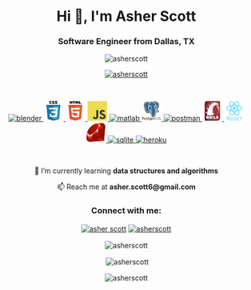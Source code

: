 <h1 align="center">Hi 👋, I'm Asher Scott</h1>
<h3 align="center">Software Engineer from Dallas, TX</h3>

<p align="center"> <img src="https://komarev.com/ghpvc/?username=asherscott&label=Profile%20views&color=0e75b6&style=flat" alt="asherscott" /> </p>

<p align="center"> <a href="https://github.com/ryo-ma/github-profile-trophy"><img src="https://github-profile-trophy.vercel.app/?username=asherscott&no-frame=true&theme=onedark&rank=SSS, SS, S, AAA, AA, A&column=2" alt="asherscott" /></a> </p>

<br />

<p align="center"> <a href="https://www.blender.org/" target="_blank" rel="noreferrer"> <img src="https://download.blender.org/branding/community/blender_community_badge_white.svg" alt="blender" width="40" height="40"/> </a> <a href="https://www.w3schools.com/css/" target="_blank" rel="noreferrer"> <img src="https://raw.githubusercontent.com/devicons/devicon/master/icons/css3/css3-original-wordmark.svg" alt="css3" width="40" height="40"/> </a> <a href="https://www.w3.org/html/" target="_blank" rel="noreferrer"> <img src="https://raw.githubusercontent.com/devicons/devicon/master/icons/html5/html5-original-wordmark.svg" alt="html5" width="40" height="40"/> </a> <a href="https://developer.mozilla.org/en-US/docs/Web/JavaScript" target="_blank" rel="noreferrer"> <img src="https://raw.githubusercontent.com/devicons/devicon/master/icons/javascript/javascript-original.svg" alt="javascript" width="40" height="40"/> </a> <a href="https://www.mathworks.com/" target="_blank" rel="noreferrer"> <img src="https://upload.wikimedia.org/wikipedia/commons/2/21/Matlab_Logo.png" alt="matlab" width="40" height="40"/> </a> <a href="https://www.postgresql.org" target="_blank" rel="noreferrer"> <img src="https://raw.githubusercontent.com/devicons/devicon/master/icons/postgresql/postgresql-original-wordmark.svg" alt="postgresql" width="40" height="40"/> </a> <a href="https://postman.com" target="_blank" rel="noreferrer"> <img src="https://www.vectorlogo.zone/logos/getpostman/getpostman-icon.svg" alt="postman" width="40" height="40"/> </a> <a href="https://rubyonrails.org" target="_blank" rel="noreferrer"> <img src="https://raw.githubusercontent.com/devicons/devicon/master/icons/rails/rails-original-wordmark.svg" alt="rails" width="40" height="40"/> </a> <a href="https://reactjs.org/" target="_blank" rel="noreferrer"> <img src="https://raw.githubusercontent.com/devicons/devicon/master/icons/react/react-original-wordmark.svg" alt="react" width="40" height="40"/> </a> <a href="https://www.ruby-lang.org/en/" target="_blank" rel="noreferrer"> <img src="https://raw.githubusercontent.com/devicons/devicon/master/icons/ruby/ruby-original.svg" alt="ruby" width="40" height="40"/> </a> <a href="https://www.sqlite.org/" target="_blank" rel="noreferrer"> <img src="https://www.vectorlogo.zone/logos/sqlite/sqlite-icon.svg" alt="sqlite" width="40" height="40"/> </a> <a href="https://heroku.com" target="_blank" rel="noreferrer"> <img src="https://www.vectorlogo.zone/logos/heroku/heroku-icon.svg" alt="heroku" width="40" height="40"/> </a> </p>

<br />

<p align="center" >🌱 I’m currently learning <strong>data structures and algorithms</strong> </p>

<p align="center" >📫 Reach me at <strong>asher.scott6@gmail.com</strong> </p>

<h3 align="center">Connect with me:</h3>
<p align="center">
<a href="https://www.linkedin.com/in/asher-scott-39a740235" target="blank"><img align="center" src="https://raw.githubusercontent.com/rahuldkjain/github-profile-readme-generator/master/src/images/icons/Social/linked-in-alt.svg" alt="asher scott" height="30" width="40" /></a>
<a href="https://dev.to/asherscott" target="blank"><img align="center" src="https://raw.githubusercontent.com/rahuldkjain/github-profile-readme-generator/master/src/images/icons/Social/devto.svg" alt="asherscott" height="30" width="40" /></a>
</p>

<p align="center"><img align="center" src="https://github-readme-stats.vercel.app/api/top-langs?username=asherscott&show_icons=true&locale=en&layout=compact&theme=onedark" alt="asherscott" /></p>

<p align="center">&nbsp;<img align="center" src="https://github-readme-stats.vercel.app/api?username=asherscott&show_icons=true&locale=en&theme=onedark" alt="asherscott" /></p>

<p align="center"><img align="center" src="https://github-readme-streak-stats.herokuapp.com/?user=asherscott&theme=onedark" alt="asherscott" /></p>

<!-- Horizontal align --> 
<!-- <a href="https://github-readme-stats.vercel.app/api?username=asherscott&show_icons=true&locale=en&theme=onedark">
  <img align="center" src="https://github-readme-stats.vercel.app/api?username=asherscott&show_icons=true&locale=en&theme=onedark" alt="asherscott" />
</a>
<a href="https://github-readme-streak-stats.herokuapp.com/?user=asherscott&theme=onedark">
  <img align="center" src="https://github-readme-streak-stats.herokuapp.com/?user=asherscott&theme=onedark" alt="asherscott" />
</a> -->


